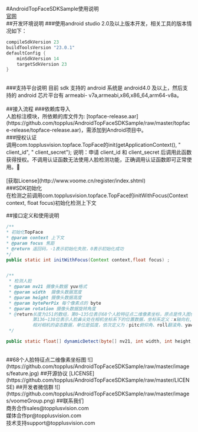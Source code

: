 #AndroidTopFaceSDKSample使用说明
<br>
[官网](http://www.voome.cn)
<br>
##开发环境说明
###使用android studio 2.0及以上版本开发，相关工具的版本情况如下：
```Java
compileSdkVersion 23
buildToolsVersion "23.0.1"
defaultConfig {
    minSdkVersion 14
    targetSdkVersion 23
}
```
<br>
###支持平台说明
目前 sdk 支持的 android 系统是 android4.0 及以上，然后支持的 android 芯片平台有 armeabi-
v7a,armeabi,x86,x86_64,arm64-v8a。
<br>
<br>
##接入流程
###依赖库导入
<br>
人脸标注模块，所依赖的库文件为: [topface-release.aar](https://github.com/topplus/AndroidTopFaceSDKSample/raw/master/topface-release/topface-release.aar)，需添加到Android项目中。
<br>
###授权认证
<br>
调用com.topplusvision.topface.TopFace的init(getApplicationContext(), " client_id", " client_secret");
说明：申请 client_id 和 client_secret 后调用此函数获得授权。不调用认证函数无法使用人脸检测功能，正确调用认证函数即可正常使用。
<br>
<br>
[获取License](http://www.voome.cn/register/index.shtml)
<br>
###SDK初始化
<br>
在检测之前调用com.topplusvision.topface.TopFace的initWithFocus(Context context, float focus)初始化检测上下文
<br>


##接口定义和使用说明
```Java
/**
* 初始化TopFace
* @param context 上下文
* @param focus 焦距
* @return 返回码，-1表示初始化失败，0表示初始化成功
*/
public static int initWithFocus(Context context,float focus) ;


/**
 * 检测人脸
 * @param nv21 摄像头数据 yuv格式
 * @param width  摄像头数据宽度
 * @param height 摄像头数据高度
 * @param bytePerPix 每个像素点的 byte
 * @param rotation 摄像头数据旋转角度
 * @return长度为151的数组，第0~135位表示68个人脸特征点二维像素坐标，原点是传入图像的左上角，特征点代表意义参考示意图；
          第136~138位表示人脸鼻尖处在相机坐标系下的位置数据，坐标系定义：x轴向右,y轴向下,z轴向前；第139~141位表示人脸
          相对相机的姿态数据，单位是弧度，依次定义为：pitc俯仰角、roll翻滚角、yaw偏航角；第142位表示置信度.
 */

public static float[] dynamicDetect(byte[] nv21, int width, int height, float bytePerPix, int rotation);

```
<br>
##68个人脸特征点二维像素坐标图
![](https://github.com/topplus/AndroidTopFaceSDKSample/raw/master/images/feature.jpg)
##开源协议
[LICENSE](https://github.com/topplus/AndroidTopFaceSDKSample/raw/master/LICENSE)
##开发者微信群
![](https://github.com/topplus/AndroidTopFaceSDKSample/raw/master/images/voomeGroup.png)
##联系我们
<br>
商务合作sales@topplusvision.com
<br>
媒体合作pr@topplusvision.com
<br>
技术支持support@topplusvision.com